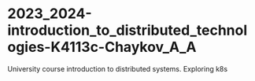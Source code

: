 # 2023_2024-introduction_to_distributed_technologies-K4113c-Chaykov_A_A
University course introduction to distributed systems. Exploring k8s
